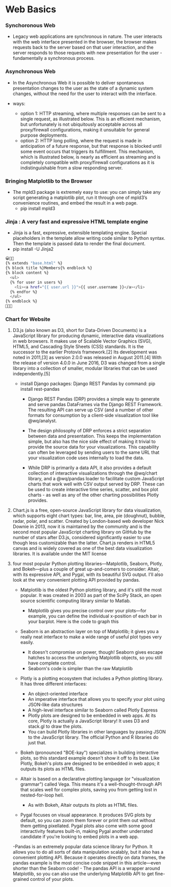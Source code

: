 # Web Basics



### Synchoronous Web
- Legacy web applications are synchronous in nature. The user interacts with the web interface presented in the browser, the browser makes requests back to the server based on that user interaction, and the server responds to those requests with new presentation for the user - fundamentally a synchronous process.


### Asynchronous Web
- In the Asynchronous Web it is possible to deliver spontaneous presentation changes to the user as the state of a dynamic system changes, without the need for the user to interact with the interface.

- ways:
    - option 1: HTTP streaming, where multiple responses can be sent to a single request, as illustrated below. This is an efficient mechanism, but unfortunately is not ubiquitously acceptable across all proxy/firewall configurations, making it unsuitable for general purpose deployments.
    - option 2: HTTP long polling, where the request is made in anticipation of a future response, but that response is blocked until some event occurs that triggers its fulfillment. This mechanism, which is illustrated below, is nearly as efficient as streaming and is completely compatible with proxy/firewall configurations as it is indistinguishable from a slow responding server.
    
    

### Bringing Matplotlib to the Browser
- The mpld3 package is extremely easy to use: you can simply take any script generating a matplotlib plot, run it through one of mpld3’s convenience routines, and embed the result in a web page.
    - pip install mpld3
    
### Jinja : A very fast and expressive HTML template engine
- Jinja is a fast, expressive, extensible templating engine. Special placeholders in the template allow writing code similar to Python syntax. Then the template is passed data to render the final document.
- pip install -U Jinja2
```sh
😀🍏🍎
{% extends "base.html" %}
{% block title %}Members{% endblock %}
{% block content %}
  <ul>
  {% for user in users %}
    <li><a href="{{ user.url }}">{{ user.username }}</a></li>
  {% endfor %}
  </ul>
{% endblock %}
🍌🍉🍇

```

### Chart for Website
1. D3.js (also known as D3, short for Data-Driven Documents) is a JavaScript library for producing dynamic, interactive data visualizations in web browsers. It makes use of Scalable Vector Graphics (SVG), HTML5, and Cascading Style Sheets (CSS) standards. It is the successor to the earlier Protovis framework.[2] Its development was noted in 2011,[3] as version 2.0.0 was released in August 2011.[4] With the release of version 4.0.0 in June 2016, D3 was changed from a single library into a collection of smaller, modular libraries that can be used independently.[5]
    - install Django packages: Django REST Pandas by command: pip install rest-pandas
        - Django REST Pandas (DRP) provides a simple way to generate and serve pandas DataFrames via the Django REST Framework. The resulting API can serve up CSV (and a number of other formats for consumption by a client-side visualization tool like @wq/analyst.

        - The design philosophy of DRP enforces a strict separation between data and presentation. This keeps the implementation simple, but also has the nice side effect of making it trivial to provide the source data for your visualizations. This capability can often be leveraged by sending users to the same URL that your visualization code uses internally to load the data.

        - While DRP is primarily a data API, it also provides a default collection of interactive visualizations through the @wq/chart library, and a @wq/pandas loader to facilitate custom JavaScript charts that work well with CSV output served by DRP. These can be used to create interactive time series, scatter, and box plot charts - as well as any of the other charting possibilities Plotly provides.

2. Chart.js is a free, open-source JavaScript library for data visualization, which supports eight chart types: bar, line, area, pie (doughnut), bubble, radar, polar, and scatter. Created by London-based web developer Nick Downie in 2013, now it is maintained by the community and is the second most popular JavaScript charting library on GitHub by the number of stars after D3.js, considered significantly easier to use though less customizable than the latter. Chart.js renders in HTML5 canvas and is widely covered as one of the best data visualization libraries. It is available under the MIT license


3. four most popular Python plotting libraries—Matplotlib, Seaborn, Plotly, and Bokeh—plus a couple of great up-and-comers to consider: Altair, with its expressive API, and Pygal, with its beautiful SVG output. I'll also look at the very convenient plotting API provided by pandas.
    - Matplotlib is the oldest Python plotting library, and it's still the most popular. It was created in 2003 as part of the SciPy Stack, an open source scientific computing library similar to Matlab.
        - Matplotlib gives you precise control over your plots—for example, you can define the individual x-position of each bar in your barplot. Here is the code to graph this
    
    - Seaborn is an abstraction layer on top of Matplotlib; it gives you a really neat interface to make a wide range of useful plot types very easily.
        - It doesn't compromise on power, though! Seaborn gives escape hatches to access the underlying Matplotlib objects, so you still have complete control.
        - Seaborn's code is simpler than the raw Matplotlib
        
    - Plotly is a plotting ecosystem that includes a Python plotting library. It has three different interfaces:

        - An object-oriented interface
        - An imperative interface that allows you to specify your plot using JSON-like data structures
        - A high-level interface similar to Seaborn called Plotly Express
        - Plotly plots are designed to be embedded in web apps. At its core, Plotly is actually a JavaScript library! It uses D3 and stack.gl to draw the plots.
        - You can build Plotly libraries in other languages by passing JSON to the JavaScript library. The official Python and R libraries do just that.
        
    - Bokeh (pronounced "BOE-kay") specializes in building interactive plots, so this standard example doesn't show it off to its best. Like Plotly, Bokeh's plots are designed to be embedded in web apps; it outputs its plots as HTML files.
    
    - Altair is based on a declarative plotting language (or "visualization grammar") called Vega. This means it's a well-thought-through API that scales well for complex plots, saving you from getting lost in nested-for-loop hell.
        - As with Bokeh, Altair outputs its plots as HTML files. 
        
    - Pygal focuses on visual appearance. It produces SVG plots by default, so you can zoom them forever or print them out without them getting pixellated. Pygal plots also come with some good interactivity features built-in, making Pygal another underrated candidate if you're looking to embed plots in a web app.
    
    -Pandas is an extremely popular data science library for Python. It allows you to do all sorts of data manipulation scalably, but it also has a convenient plotting API. Because it operates directly on data frames, the pandas example is the most concise code snippet in this article—even shorter than the Seaborn code!
        - The pandas API is a wrapper around Matplotlib, so you can also use the underlying Matplotlib API to get fine-grained control of your plots.